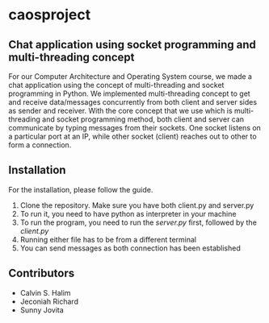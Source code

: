 # caosproject
## Chat application using socket programming and multi-threading concept
For our Computer Architecture and Operating System course, we made a chat application using the concept of multi-threading and socket programming in Python. We implemented multi-threading concept to get and receive data/messages concurrently from both client and server sides as sender and receiver. With the core concept that we use which is multi-threading and socket programming method, both client and server can communicate by typing messages from their sockets. One socket listens on a particular port at an IP, while other socket (client) reaches out to other to form a connection.

## Installation
For the installation, please follow the guide.
1. Clone the repository. Make sure you have both client.py and server.py
2. To run it, you need to have python as interpreter in your machine
3. To run the program, you need to run the *server.py* first, followed by the *client.py*
4. Running either file has to be from a different terminal
5. You can send messages as both connection has been established

## Contributors
- Calvin S. Halim
- Jeconiah Richard
- Sunny Jovita
